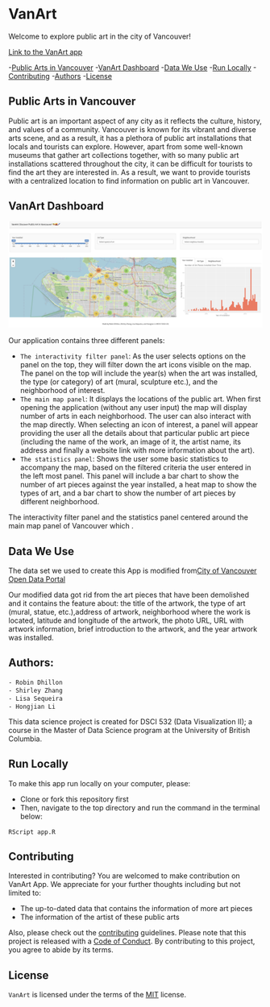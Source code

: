 # VanArt
Welcome to explore public art in the city of Vancouver!

[Link to the VanArt app](https://shlrley.shinyapps.io/VanArt/)


-[Public Arts in Vancouver](#public-arts-in_vancouver)
-[VanArt Dashboard](#vanart-dashboard)
-[Data We Use](#data-we-use)
-[Run Locally](#run-locally)
-[Contributing](#contributing)
-[Authors](#authors)
-[License](#license)

## Public Arts in Vancouver

Public art is an important aspect of any city as it reflects the culture, history, and values of a community. Vancouver is known for its vibrant and diverse arts scene, and as a result, it has a plethora of public art installations that locals and tourists can explore. However, apart from some well-known museums that gather art collections together, with so many public art installations scattered throughout the city, it can be difficult for tourists to find the art they are interested in. As a result, we want to provide tourists with a centralized location to find information on public art in Vancouver.

## VanArt Dashboard

![](img/VanArt_screenshot.jpg)

Our application contains three different panels:
-   `The interactivity filter panel`: As the user selects options on the panel on the top, 
    they will filter down the art icons visible on the map. The panel on the top will include 
    the year(s) when the art was installed, the type (or category) of art (mural, sculpture etc.), 
    and the neighborhood of interest. 
-   `The main map panel`: It displays the locations of the public art. When first opening the application 
    (without any user input) the map will display number of arts in each neighborhood. The user can also 
    interact with the map directly. When selecting an icon of interest, a panel will appear providing 
    the user all the details about that particular public art piece (including the name of the work, 
    an image of it, the artist name, its address and finally a website link with more information about the art).  
-   `The statistics panel`: Shows the user some basic statistics to accompany the map, based on the 
    filtered criteria the user entered in the left most panel. This panel will include a bar chart 
    to show the number of art pieces against the year installed, a heat map to show the types of art, 
    and a bar chart to show the number of art pieces by different neighborhood.

The interactivity filter panel and the statistics panel centered around the main map panel of Vancouver 
which . 


## Data We Use

The data set we used to create this App is modified from[City of Vancouver Open Data Portal](https://opendata.vancouver.ca/explore/dataset/public-art/export/)

Our modified data got rid from the art pieces that have been demolished and it contains the feature about: the title of the artwork, the type of art (mural, statue, etc.),address of artwork, neighborhood where the work is located, latitude and longitude of the artwork, the photo URL, URL with artwork information, brief introduction to the artwork, and the year artwork was installed.

## Authors:

    - Robin Dhillon
    - Shirley Zhang
    - Lisa Sequeira 
    - Hongjian Li

This data science project is created for DSCI 532 (Data Visualization II); a course in the Master of Data Science program at the University of British Columbia.

## Run Locally

To make this app run locally on your computer, please:
-   Clone or fork this repository first
-   Then, navigate to the top directory and run the command in the terminal below:

```{bash}
RScript app.R
```

## Contributing

Interested in contributing? You are welcomed to make contribution on VanArt App. We appreciate for your further thoughts including but not limited to:
-   The up-to-dated data that contains the information of more art pieces
-   The information of the artist of these public arts

Also, please check out the [contributing](CONTRIBUTING.md) guidelines. Please note that this project is released with a [Code of Conduct](CODE_OF_CONDUCT.md). By contributing to this project, you agree to abide by its terms.


## License

`VanArt` is licensed under the terms of the [MIT](LICENSE) license.

